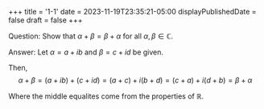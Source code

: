+++
title = '1-1'
date = 2023-11-19T23:35:21-05:00
displayPublishedDate = false
draft = false
+++

Question: Show that $\alpha + \beta = \beta + \alpha$ for all $\alpha, \beta \in \mathbb{C}$.

Answer: Let $\alpha = a + ib$ and $\beta = c + id$ be given.

Then, 
$$
\alpha + \beta = (a + ib) + (c + id)
= (a + c) + i(b + d)
= (c + a) + i(d + b)
= \beta + \alpha
$$

Where the middle equalites come from the properties of $\mathbb{R}$.
